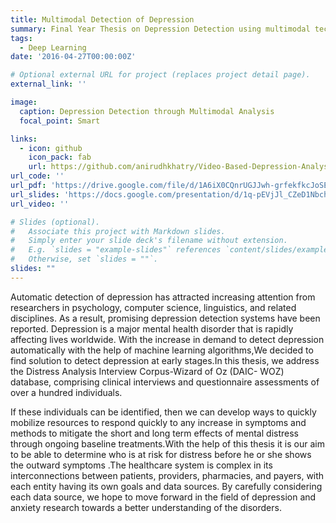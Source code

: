 ```yaml
---
title: Multimodal Detection of Depression
summary: Final Year Thesis on Depression Detection using multimodal techniques.
tags:
  - Deep Learning
date: '2016-04-27T00:00:00Z'

# Optional external URL for project (replaces project detail page).
external_link: ''

image:
  caption: Depression Detection through Multimodal Analysis
  focal_point: Smart

links:
  - icon: github
    icon_pack: fab
    url: https://github.com/anirudhkhatry/Video-Based-Depression-Analysis-AVEC2017
url_code: ''
url_pdf: 'https://drive.google.com/file/d/1A6iX0CQnrUGJJwh-grfekfkcJoSEndE0/view?usp=sharing'
url_slides: 'https://docs.google.com/presentation/d/1q-pEVjJl_CZeD1NbchqWdoAipQJg3aW0oeb435HttAg/edit?usp=sharing'
url_video: ''

# Slides (optional).
#   Associate this project with Markdown slides.
#   Simply enter your slide deck's filename without extension.
#   E.g. `slides = "example-slides"` references `content/slides/example-slides.md`.
#   Otherwise, set `slides = ""`.
slides: ""
---
```


Automatic detection of depression has attracted increasing attention from researchers in psychology, computer science, linguistics, and related disciplines. As a result, promising depression detection systems have been reported. Depression is a major mental health disorder that is rapidly affecting lives worldwide. With the increase in demand to detect depression automatically with the help of machine learning algorithms,We decided to find solution to detect depression at early stages.In this thesis, we address the Distress Analysis Interview Corpus-Wizard of Oz (DAIC- WOZ) database, comprising clinical interviews and questionnaire assessments of over a hundred individuals.

If these individuals can be identified, then we can develop ways to quickly mobilize resources to respond quickly to any increase in symptoms and methods to mitigate the short and long term effects of mental distress through ongoing baseline treatments.With the help of this thesis it is our aim to be able to determine who is at risk for distress before he or she shows the outward symptoms .The healthcare system is complex in its
interconnections between patients, providers, pharmacies, and payers, with each entity having its own goals and data sources. By carefully considering each data source, we hope to move forward in the field of depression and anxiety research towards a better understanding of the disorders.
